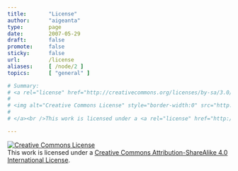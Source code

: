 ```yaml
---
title:       "License"
author:      "aigeanta"
type:        page
date:        2007-05-29
draft:       false
promote:     false
sticky:      false
url:         /license
aliases:     [ /node/2 ]
topics:      [ "general" ]

# Summary:
# <a rel="license" href="http://creativecommons.org/licenses/by-sa/3.0/">
# 
# <img alt="Creative Commons License" style="border-width:0" src="http://i.creativecommons.org/l/by-sa/3.0/88x31.png" />
# 
# </a><br />This work is licensed under a <a rel="license" href="http://creativecommons.org/licenses/by-sa/3.0/">Creative Commons Attribution-Share Alike 3.0 License</a>.

---
```

<a rel="license" href="http://creativecommons.org/licenses/by-sa/4.0/"><img alt="Creative Commons License" style="border-width:0" src="https://i.creativecommons.org/l/by-sa/4.0/88x31.png" /></a><br />This work is licensed under a <a rel="license" href="http://creativecommons.org/licenses/by-sa/4.0/">Creative Commons Attribution-ShareAlike 4.0 International License</a>.

